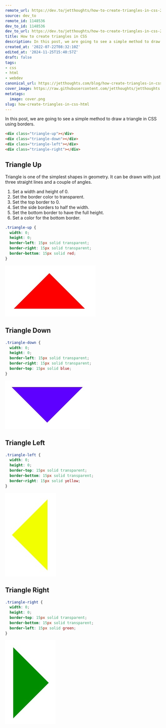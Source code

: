 ```yaml
---
remote_url: https://dev.to/jetthoughts/how-to-create-triangles-in-css-2a6k
source: dev_to
remote_id: 1148536
dev_to_id: 1148536
dev_to_url: https://dev.to/jetthoughts/how-to-create-triangles-in-css-2a6k
title: How to create triangles in CSS
description: In this post, we are going to see a simple method to draw a triangle in CSS using borders.    &lt;div...
created_at: '2022-07-22T08:32:10Z'
edited_at: '2024-11-25T15:40:57Z'
draft: false
tags:
- css
- html
- webdev
canonical_url: https://jetthoughts.com/blog/how-create-triangles-in-css-html/
cover_image: https://raw.githubusercontent.com/jetthoughts/jetthoughts.github.io/master/content/blog/how-create-triangles-in-css-html/cover.png
metatags:
  image: cover.png
slug: how-create-triangles-in-css-html
---
```

In this post, we are going to see a simple method to draw a triangle in CSS using borders.
```html
<div class="triangle-up"></div>
<div class="triangle-down"></div>
<div class="triangle-left"></div>
<div class="triangle-right"></div>
```

## Triangle Up
Triangle is one of the simplest shapes in geometry. It can be drawn with just three straight lines and a couple of angles.

1. Set a width and height of 0.
2. Set the border color to transparent.
3. Set the top border to 0.
4. Set the side borders to half the width.
5. Set the bottom border to have the full height.
6. Set a color for the bottom border.

```css
.triangle-up {
  width: 0; 
  height: 0; 
  border-left: 15px solid transparent;
  border-right: 15px solid transparent; 
  border-bottom: 15px solid red;
}
```
![Image description](file_0.png)

## Triangle Down
```css
.triangle-down {
  width: 0; 
  height: 0; 
  border-left: 15px solid transparent;
  border-right: 15px solid transparent;
  border-top: 15px solid blue;
}
```
![Image description](file_1.png)

## Triangle Left
```css
.triangle-left {
  width: 0; 
  height: 0; 
  border-top: 15px solid transparent;
  border-bottom: 15px solid transparent; 
  border-right: 15px solid yellow; 
}
```
![Image description](file_2.png)

## Triangle Right
```css
.triangle-right {
  width: 0; 
  height: 0; 
  border-top: 15px solid transparent;
  border-bottom: 15px solid transparent;
  border-left: 15px solid green;
}
```
![Image description](file_3.png)
 

